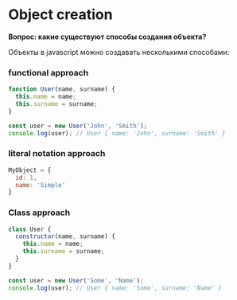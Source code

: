 # Object creation
**Вопрос: какие существуют способы создания объекта?**

Объекты в javascript можно создавать несколькими способами:

### functional approach
```javascript
function User(name, surname) {
  this.name = name;
  this.surname = surname;
}

const user = new User('John', 'Smith');
console.log(user); // User { name: 'John', surname: 'Smith' }
```

### literal notation approach
```javascript
MyObject = {
  id: 1,
  name: 'Simple'
}
```

### Class approach
```javascript
class User {
  constructor(name, surname) {
    this.name = name;
    this.surname = surname;
  }
}

const user = new User('Some', 'Name');
console.log(user); // User { name: 'Some', surname: 'Name' }
```
